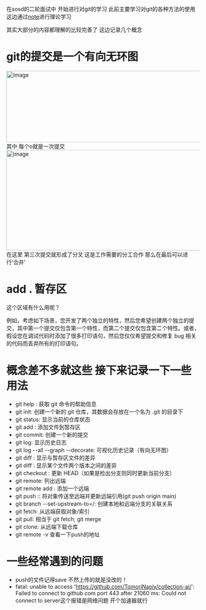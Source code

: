 在sosd的二轮面试中 开始进行对git的学习 此前主要学习对git的各种方法的使用 这边通过[note](https://missing-semester-cn.github.io/2020/version-control/)进行理论学习

其实大部分的内容都理解的比较完善了 这边记录几个概念

# git的提交是一个有向无环图
<img width="1071" height="186" alt="image" src="https://github.com/user-attachments/assets/e15a8f65-9f3e-4f2a-a18a-79e8848d1690" />
其中 每个o就是一次提交

<img width="993" height="262" alt="image" src="https://github.com/user-attachments/assets/7cedbc2b-c35c-4562-8245-2db18c28cdc0" />
在这里 第三次提交就形成了分叉 这是工作需要的分工合作 那么在最后可以进行‘合并’

# add . 暂存区

这个区域有什么用呢？

例如，考虑如下场景，您开发了两个独立的特性，然后您希望创建两个独立的提交，其中第一个提交仅包含第一个特性，而第二个提交仅包含第二个特性。或者，假设您在调试代码时添加了很多打印语句，然后您仅仅希望提交和修复 bug 相关的代码而丢弃所有的打印语句。

# 概念差不多就这些 接下来记录一下一些用法

- git help <command>: 获取 git 命令的帮助信息
- git init: 创建一个新的 git 仓库，其数据会存放在一个名为 .git 的目录下
- git status: 显示当前的仓库状态
- git add <filename>: 添加文件到暂存区
- git commit: 创建一个新的提交
- git log: 显示历史日志
- git log --all --graph --decorate: 可视化历史记录（有向无环图）
- git diff <filename>: 显示与暂存区文件的差异
- git diff <revision> <filename>: 显示某个文件两个版本之间的差异
- git checkout <revision>: 更新 HEAD（如果是检出分支则同时更新当前分支）
- git remote: 列出远端
- git remote add <name> <url>: 添加一个远端
- git push <remote> <local branch>:<remote branch>: 将对象传送至远端并更新远端引用(git push origin main)
- git branch --set-upstream-to=<remote>/<remote branch>: 创建本地和远端分支的关联关系
- git fetch: 从远端获取对象/索引
- git pull: 相当于 git fetch; git merge
- git clone: 从远端下载仓库
- git remote -v 查看一下push的地址
# 一些经常遇到的问题

- push的文件记得save 不然上传的就是没改的！
- fatal: unable to access 'https://github.com/TomoriNaoiy/collection-ai/': Failed to connect to github.com port 443 after 21060 ms: Could not connect to server这个报错是网络问题 开个加速器就行

